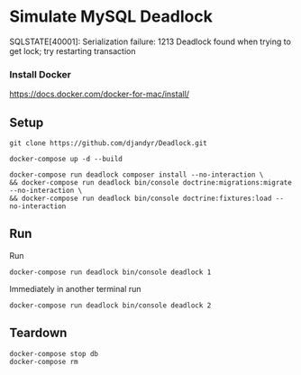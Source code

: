 Simulate MySQL Deadlock
======================================
SQLSTATE[40001]: Serialization failure: 1213 Deadlock found when trying to get lock; try restarting transaction


### Install Docker

https://docs.docker.com/docker-for-mac/install/


## Setup

```
git clone https://github.com/djandyr/Deadlock.git
```

```
docker-compose up -d --build
```

```
docker-compose run deadlock composer install --no-interaction \
&& docker-compose run deadlock bin/console doctrine:migrations:migrate --no-interaction \
&& docker-compose run deadlock bin/console doctrine:fixtures:load --no-interaction
```

## Run

Run
```
docker-compose run deadlock bin/console deadlock 1
```

Immediately in another terminal run

```
docker-compose run deadlock bin/console deadlock 2
```

## Teardown

```
docker-compose stop db
docker-compose rm
```
